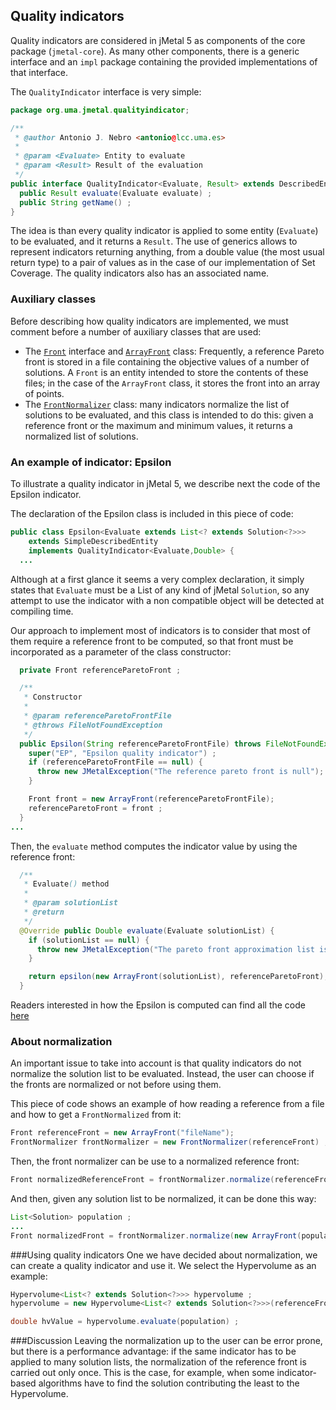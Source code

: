 ## Quality indicators

Quality indicators are considered in jMetal 5 as components of the core package (`jmetal-core`). As many other components, there is a generic interface and an `impl` package containing the provided implementations of that interface.

The `QualityIndicator` interface is very simple:

```java
package org.uma.jmetal.qualityindicator;

/**
 * @author Antonio J. Nebro <antonio@lcc.uma.es>
 *
 * @param <Evaluate> Entity to evaluate
 * @param <Result> Result of the evaluation
 */
public interface QualityIndicator<Evaluate, Result> extends DescribedEntity {
  public Result evaluate(Evaluate evaluate) ;
  public String getName() ;
}
```

The idea is than every quality indicator is applied to some entity (`Evaluate`) to be evaluated, and it returns a `Result`. The use of generics allows to represent indicators returning anything, from a double value (the most usual return type) to a pair of values as in the case of our implementation of Set Coverage. The quality indicators also has an associated name.

### Auxiliary classes
Before describing how quality indicators are implemented, we must comment before a number of auxiliary classes that are used:
* The [`Front`](https://github.com/jMetal/jMetal/blob/master/jmetal-core/src/main/java/org/uma/jmetal/util/front/Front.java) interface and [`ArrayFront`](https://github.com/jMetal/jMetal/blob/master/jmetal-core/src/main/java/org/uma/jmetal/util/front/imp/ArrayFront.java) class: Frequently, a reference Pareto front is stored in a file containing the objective values of a number of solutions. A `Front` is an entity intended to store the contents of these files; in the case of the `ArrayFront` class, it stores the front into an array of points.
* The [`FrontNormalizer`](https://github.com/jMetal/jMetal/blob/master/jmetal-core/src/main/java/org/uma/jmetal/util/front/util/FrontNormalizer.java) class: many indicators normalize the list of solutions to be evaluated, and this class is intended to do this: given a reference front or the maximum and minimum values, it returns a normalized list of solutions.

### An example of indicator: Epsilon

To illustrate a quality indicator in jMetal 5, we describe next the code of the Epsilon indicator.

The declaration of the Epsilon class is included in this piece of code: 
```java
public class Epsilon<Evaluate extends List<? extends Solution<?>>>
    extends SimpleDescribedEntity
    implements QualityIndicator<Evaluate,Double> {
  ...    

```
Although at a first glance it seems a very complex declaration, it simply states that `Evaluate` must be a List of any kind of jMetal `Solution`, so any attempt to use the indicator with a non compatible object will be detected at compiling time. 

Our approach to implement most of indicators is to consider that most of them require a reference front to be computed, so that front must be incorporated as a parameter of the class constructor: 

```java
  private Front referenceParetoFront ;

  /**
   * Constructor
   *
   * @param referenceParetoFrontFile
   * @throws FileNotFoundException
   */
  public Epsilon(String referenceParetoFrontFile) throws FileNotFoundException {
    super("EP", "Epsilon quality indicator") ;
    if (referenceParetoFrontFile == null) {
      throw new JMetalException("The reference pareto front is null");
    }

    Front front = new ArrayFront(referenceParetoFrontFile);
    referenceParetoFront = front ;
  }
...
```

Then, the `evaluate` method computes the indicator value by using the reference front:
```java
  /**
   * Evaluate() method
   *
   * @param solutionList
   * @return
   */
  @Override public Double evaluate(Evaluate solutionList) {
    if (solutionList == null) {
      throw new JMetalException("The pareto front approximation list is null") ;
    }

    return epsilon(new ArrayFront(solutionList), referenceParetoFront);
  }
```

Readers interested in how the Epsilon is computed can find all the code [here]( https://github.com/jMetal/jMetal/blob/master/jmetal-core/src/main/java/org/uma/jmetal/qualityindicator/impl/Epsilon.java)

### About normalization
An important issue to take into account is that quality indicators do not normalize the solution list to be evaluated. Instead, the user can choose if the fronts are normalized or not before using them.

This piece of code shows an example of how reading a reference from a file and how to get a `FrontNormalized` from it:
```java
Front referenceFront = new ArrayFront("fileName");
FrontNormalizer frontNormalizer = new FrontNormalizer(referenceFront) ;
```
Then, the front normalizer can be use to a normalized reference front:
```java
Front normalizedReferenceFront = frontNormalizer.normalize(referenceFront) ;
```
And then, given any solution list to be normalized, it can be done this way:
``` java
List<Solution> population ;
...
Front normalizedFront = frontNormalizer.normalize(new ArrayFront(population)) ;
```

###Using quality indicators
One we have decided about normalization, we can create a quality indicator and use it. We select the Hypervolume as an example:
```java
Hypervolume<List<? extends Solution<?>>> hypervolume ;
hypervolume = new Hypervolume<List<? extends Solution<?>>>(referenceFront) ;

double hvValue = hypervolume.evaluate(population) ;
```

###Discussion
Leaving the normalization up to the user can be error prone, but there is a performance advantage: if the same indicator has to be applied to many solution lists, the normalization of the reference front is carried out only once. This is the case, for example, when some indicator-based algorithms have to find the solution contributing the least to the Hypervolume.
